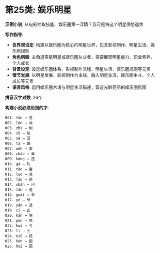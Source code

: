# 第25类: 娱乐明星

**示例小说**: 从电影抽取技能、娱乐圈第一深情？我可是海这个明星很想退休

**写作指导**:
- **世界观设定**: 构建以娱乐圈为核心的明星世界，包含影视制作、明星生活、娱乐圈规则
- **角色刻画**: 主角通常是明星或娱乐圈从业者，需要展现明星魅力、职业素养、个人成长
- **背景设定**: 设定娱乐圈体系、影视制作流程、明星生活、娱乐圈规则等元素
- **情节发展**: 以明星发展、影视制作为主线，融入明星生活、娱乐圈争斗、个人成长等元素
- **语言风格**: 运用娱乐圈术语与明星生活描述，营造光鲜亮丽的娱乐圈氛围

**拼音汉字对数**: 26个

**构建小说必须用到的字**:
```
001. tūn → 吞
002. lǔn → 埨
003. zhì → 制
004. zǔ → 阻
005. sè → 涩
006. tà → 蹋
007. wěn → 紊
008. cháo → 巢
009. kòng → 控
010. gá → 轧
011. tào → 套
012. luò → 落
013. lāo → 捞
014. shǎn → 闪
015. fǎn → 返
016. guāi → 乖
017. yé → 爷
018. yáo → 遥
019. cǐ → 此
020. kān → 堪
021. pēn → 喷
022. kuī → 亏
023. lì → 力
024. niǔ → 纽
025. kùn → 困
026. huí → 回
```
